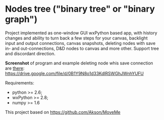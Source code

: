 Nodes tree ("binary tree" or "binary graph")
==========

Project implemented as one-window GUI wxPython based app, with history changes and ability to turn back a few steps for your canvas, backlight input and output connections, canvas snapshots, deleting nodes with save in- and out-connections, D&D nodes to canvas and more other.
Support tree and discordant direction.

<b> Screenshot </b> of program and example deleting node whis save connection are <a href=https://drive.google.com/file/d/0B1Y9N8o1d33KdlRSWGhJWnhYUFU target="_blank">there</a>: 
https://drive.google.com/file/d/0B1Y9N8o1d33KdlRSWGhJWnhYUFU

Requirements:
<ul>
<li>python >= 2.6;</li>
<li>wxPython >= 2.8;</li>
<li>numpy >= 1.6</li>
</ul>

This project based on https://github.com/Akson/MoveMe
